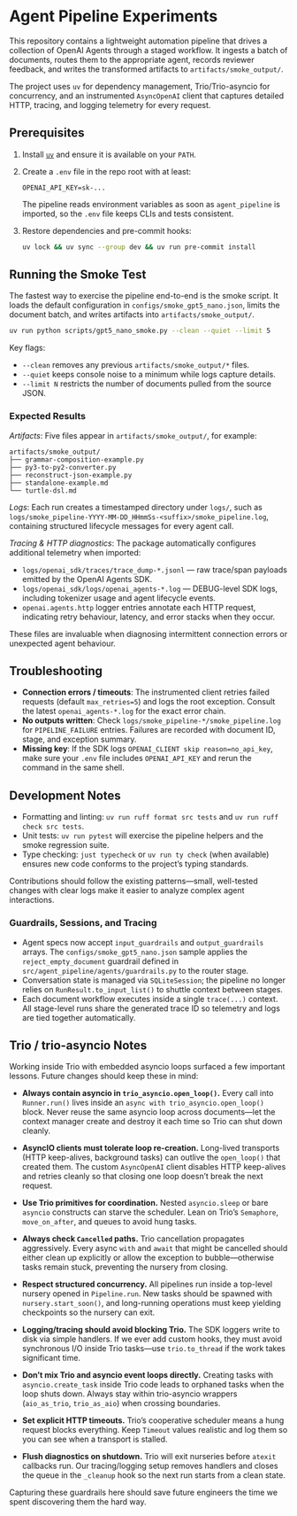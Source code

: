 # Agent Pipeline Experiments

This repository contains a lightweight automation pipeline that drives a
collection of OpenAI Agents through a staged workflow. It ingests a batch of
documents, routes them to the appropriate agent, records reviewer feedback, and
writes the transformed artifacts to `artifacts/smoke_output/`.

The project uses `uv` for dependency management, Trio/Trio-asyncio for
concurrency, and an instrumented `AsyncOpenAI` client that captures detailed
HTTP, tracing, and logging telemetry for every request.

## Prerequisites

1. Install [`uv`](https://github.com/astral-sh/uv) and ensure it is available on
   your `PATH`.
2. Create a `.env` file in the repo root with at least:

   ```env
   OPENAI_API_KEY=sk-...
   ```

   The pipeline reads environment variables as soon as `agent_pipeline` is
   imported, so the `.env` file keeps CLIs and tests consistent.

3. Restore dependencies and pre-commit hooks:

   ```bash
   uv lock && uv sync --group dev && uv run pre-commit install
   ```

## Running the Smoke Test

The fastest way to exercise the pipeline end-to-end is the smoke script. It
loads the default configuration in `configs/smoke_gpt5_nano.json`, limits the
document batch, and writes artifacts into `artifacts/smoke_output/`.

```bash
uv run python scripts/gpt5_nano_smoke.py --clean --quiet --limit 5
```

Key flags:

- `--clean` removes any previous `artifacts/smoke_output/*` files.
- `--quiet` keeps console noise to a minimum while logs capture details.
- `--limit N` restricts the number of documents pulled from the source JSON.

### Expected Results

*Artifacts*: Five files appear in `artifacts/smoke_output/`, for example:

```
artifacts/smoke_output/
├── grammar-composition-example.py
├── py3-to-py2-converter.py
├── reconstruct-json-example.py
├── standalone-example.md
└── turtle-dsl.md
```

*Logs*: Each run creates a timestamped directory under `logs/`, such as
`logs/smoke_pipeline-YYYY-MM-DD_HHmmSs-<suffix>/smoke_pipeline.log`, containing
structured lifecycle messages for every agent call.

*Tracing & HTTP diagnostics*: The package automatically configures additional
telemetry when imported:

- `logs/openai_sdk/traces/trace_dump-*.jsonl` — raw trace/span payloads emitted
  by the OpenAI Agents SDK.
- `logs/openai_sdk/logs/openai_agents-*.log` — DEBUG-level SDK logs, including
  tokenizer usage and agent lifecycle events.
- `openai.agents.http` logger entries annotate each HTTP request, indicating
  retry behaviour, latency, and error stacks when they occur.

These files are invaluable when diagnosing intermittent connection errors or
unexpected agent behaviour.

## Troubleshooting

- **Connection errors / timeouts**: The instrumented client retries failed
  requests (default `max_retries=5`) and logs the root exception. Consult the
  latest `openai_agents-*.log` for the exact error chain.
- **No outputs written**: Check `logs/smoke_pipeline-*/smoke_pipeline.log` for
  `PIPELINE_FAILURE` entries. Failures are recorded with document ID, stage, and
  exception summary.
- **Missing key**: If the SDK logs `OPENAI_CLIENT skip reason=no_api_key`, make
  sure your `.env` file includes `OPENAI_API_KEY` and rerun the command in the
  same shell.

## Development Notes

- Formatting and linting: `uv run ruff format src tests` and
  `uv run ruff check src tests`.
- Unit tests: `uv run pytest` will exercise the pipeline helpers and the smoke
  regression suite.
- Type checking: `just typecheck` or `uv run ty check` (when available) ensures
  new code conforms to the project’s typing standards.

Contributions should follow the existing patterns—small, well-tested changes
with clear logs make it easier to analyze complex agent interactions.

### Guardrails, Sessions, and Tracing

- Agent specs now accept `input_guardrails` and `output_guardrails` arrays. The
  `configs/smoke_gpt5_nano.json` sample applies the
  `reject_empty_document` guardrail defined in
  `src/agent_pipeline/agents/guardrails.py` to the router stage.
- Conversation state is managed via `SQLiteSession`; the pipeline no longer
  relies on `RunResult.to_input_list()` to shuttle context between stages.
- Each document workflow executes inside a single `trace(...)` context. All
  stage-level runs share the generated trace ID so telemetry and logs are tied
  together automatically.

## Trio / trio-asyncio Notes

Working inside Trio with embedded asyncio loops surfaced a few important lessons. Future changes should keep these in mind:

- **Always contain asyncio in `trio_asyncio.open_loop()`.** Every call into `Runner.run()` lives inside an `async with trio_asyncio.open_loop()` block. Never reuse the same asyncio loop across documents—let the context manager create and destroy it each time so Trio can shut down cleanly.

- **AsyncIO clients must tolerate loop re-creation.** Long-lived transports (HTTP keep-alives, background tasks) can outlive the `open_loop()` that created them. The custom `AsyncOpenAI` client disables HTTP keep-alives and retries cleanly so that closing one loop doesn’t break the next request.

- **Use Trio primitives for coordination.** Nested `asyncio.sleep` or bare `asyncio` constructs can starve the scheduler. Lean on Trio’s `Semaphore`, `move_on_after`, and queues to avoid hung tasks.

- **Always check `Cancelled` paths.** Trio cancellation propagates aggressively. Every async `with` and `await` that might be cancelled should either clean up explicitly or allow the exception to bubble—otherwise tasks remain stuck, preventing the nursery from closing.

- **Respect structured concurrency.** All pipelines run inside a top-level nursery opened in `Pipeline.run`. New tasks should be spawned with `nursery.start_soon()`, and long-running operations must keep yielding checkpoints so the nursery can exit.

- **Logging/tracing should avoid blocking Trio.** The SDK loggers write to disk via simple handlers. If we ever add custom hooks, they must avoid synchronous I/O inside Trio tasks—use `trio.to_thread` if the work takes significant time.

- **Don’t mix Trio and asyncio event loops directly.** Creating tasks with `asyncio.create_task` inside Trio code leads to orphaned tasks when the loop shuts down. Always stay within trio-asyncio wrappers (`aio_as_trio`, `trio_as_aio`) when crossing boundaries.

- **Set explicit HTTP timeouts.** Trio’s cooperative scheduler means a hung request blocks everything. Keep `Timeout` values realistic and log them so you can see when a transport is stalled.

- **Flush diagnostics on shutdown.** Trio will exit nurseries before `atexit` callbacks run. Our tracing/logging setup removes handlers and closes the queue in the `_cleanup` hook so the next run starts from a clean state.

Capturing these guardrails here should save future engineers the time we spent discovering them the hard way.
